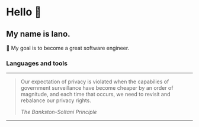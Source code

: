 # Hello :wave:

## My name is Iano.

:rocket: My goal is to become a great software engineer.


### Languages and tools


***
> Our expectation of privacy is violated when the capabilies of government surveillance have become cheaper by an order of magnitude, and each time that occurs, we need to revisit and rebalance our privacy rights.
> 
> <cite>The Bankston-Soltani Principle</cite>
***

<!--
**IanoNjuguna/IanoNjuguna** is a ✨ _special_ ✨ repository because its `README.md` (this file) appears on your GitHub profile.

Here are some ideas to get you started:

- 🔭 I’m currently working on being a great software engineer
- :book: I’m currently learning the C & Python programming languages
- :rocket: I’m looking to collaborate on open-source software projects
- 🤔 I’m looking for help with ...
- 💬 Ask me about ...
- 📫 How to reach me: ...
- 😄 Pronouns: ...
- ⚡ Fun fact: ...
![Cool-Face-With-Sunglasses](img/smiling-face-with-sunglasses.png)
-->
